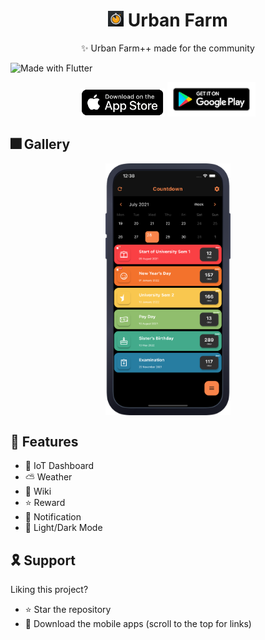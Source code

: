 <h1 align="center"> <img height='25' alt='icon' src='readme-images/icon/icon_main.png'/>  Urban Farm</h1><p align="center"> ✨ Urban Farm++ made for the community</p>

![Made with Flutter](https://img.shields.io/badge/Made%20With-Flutter-blue?style=flat)

<p align="center">
<a href='https://apps.apple.com/us/app/owadio/id1545809203'><img height="45" alt='Get it on app store' src='./readme-images/badges/app_store.png'/></a>
<a href='https://play.google.com/store/apps/details?id=com.ajay.owadio'><img height="55" alt='Get it on Google Play' src='./readme-images/badges/google_play.png'/></a>
</p>

## 🎆 Gallery

<p align="center">
<img align="center" src="readme-images/gallery/mockup.webp" alt="drawing" width="200"/>
<br />
</p>

## 🚀 Features

<!-- <summary>
<b>For All</b>
</summary> -->

<!-- - ❌ No Ads!!! -->

- 📱 IoT Dashboard<br />
- ⛅ Weather<br />
- 📑 Wiki<br />
- ⭐ Reward<br />
- 🔔 Notification<br />
- 🎯 Light/Dark Mode<br />

## 🎗 Support

Liking this project?

- ⭐️ Star the repository
- 📲 Download the mobile apps (scroll to the top for links)
